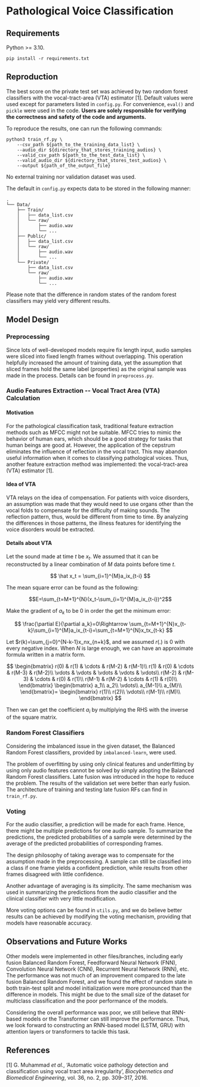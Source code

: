 # Pathological Voice Classification

## Requirements

Python >= 3.10.

```shell
pip install -r requirements.txt
```

## Reproduction

The best score on the private test set was achieved by two random forest classifiers with the vocal-tract-area (VTA) estimator [1]. Default values were used except for parameters listed in `config.py`. For convenience, `eval()` and `pickle` were used in the code. **Users are solely responsible for verifying the correctness and safety of the code and arguments.**

To reproduce the results, one can run the following commands:

```shell
python3 train_rf.py \
    --csv_path ${path_to_the_training_data_list} \
    --audio_dir ${directory_that_stores_training_audios} \
    --valid_csv_path ${path_to_the_test_data_list} \
    --valid_audio_dir ${directory_that_stores_test_audios} \
    --output ${path_of_the_output_file}
```

No external training nor validation dataset was used.

The default in `config.py` expects data to be stored in the following manner:

```shell
.
└── Data/
    ├── Train/
    │   ├── data_list.csv
    │   └── raw/
    │       ├── audio.wav
    │       └── ...
    ├── Public/
    │   ├── data_list.csv
    │   └── raw/
    │       ├── audio.wav
    │       └── ...
    └── Private/
        ├── data_list.csv
        └── raw/
            ├── audio.wav
            └── ...
```

Please note that the difference in random states of the random forest classifiers may yield very different results.

## Model Design

### Preprocessing

Since lots of well-developed models require fix length input, audio samples were sliced into fixed length frames without overlapping. This operation helpfully increased the amount of training data, yet the assumption that sliced frames hold the same label (properties) as the original sample was made in the process. Details can be found in `preprocess.py`.

### Audio Features Extraction -- Vocal Tract Area (VTA) Calculation

#### Motivation

For the pathological classification task, traditional feature extraction methods such as MFCC might not be suitable. MFCC tries to mimic the behavior of human ears, which should be a good strategy for tasks that human beings are good at. However, the application of the cepstrum eliminates the influence of reflection in the vocal tract. This may abandon useful information when it comes to classifying pathological voices. Thus, another feature extraction method was implemented: the vocal-tract-area (VTA) estimator [1].

#### Idea of VTA

VTA relays on the idea of compensation. For patients with voice disorders, an assumption was made that they would need to use organs other than the vocal folds to compensate for the difficulty of making sounds. The reflection pattern, thus, would be different from time to time. By analyzing the differences in those patterns, the illness features for identifying the voice disorders would be extracted.

#### Details about VTA

Let the sound made at time $t$ be $x_t$. We assumed that it can be reconstructed by a linear combination of $M$ data points before time $t$.

$$
\hat x_t = \sum_{i=1}^{M}a_ix_{t-i}
$$

The mean square error can be found as the following:

$$E=\sum_{t=M+1}^{N}(x_t-\sum_{i=1}^{M}a_ix_{t-i})^2$$

Make the gradient of $a_k$ to be $0$ in order the get the minimum error:

$$
\frac{\partial E}{\partial a_k}=0\Rightarrow \sum_{t=M+1}^{N}x_{t-k}\sum_{i=1}^{M}a_ix_{t-i}=\sum_{t=M+1}^{N}x_tx_{t-k}
$$

Let $r(k)=\sum_{j=0}^{N-k-1}x_nx_{n+k}$, and we assumed $r(.)$ is $0$ with every negative index. When $N$ is large enough, we can have an approximate formula written in a matrix form.

$$
\begin{bmatrix}
r(0) & r(1) & \cdots & r(M-2) & r(M-1)\\
r(1) & r(0) & \cdots & r(M-3) & r(M-2)\\
\vdots & \vdots & \vdots & \vdots & \vdots\\
r(M-2) & r(M-3) & \cdots & r(0) & r(1)\\
r(M-1) & r(M-2) & \cdots & r(1) & r(0)\\
\end{bmatrix}
\begin{bmatrix}
a_1\\
a_2\\
\vdots\\
a_{M-1}\\
a_{M}\\
\end{bmatrix}=
\begin{bmatrix}
r(1)\\
r(2)\\
\vdots\\
r(M-1)\\
r(M)\\
\end{bmatrix}
$$

Then we can get the coefficient $a_i$ by multiplying the RHS with the inverse of the square matrix.

### Random Forest Classifiers

Considering the imbalanced issue in the given dataset, the Balanced Random Forest classifiers, provided by `imbalanced-learn`, were used.

The problem of overfitting by using only clinical features and underfitting by using only audio features cannot be solved by simply adopting the Balanced Random Forest classifiers. Late fusion was introduced in the hope to reduce the problem. The results of the validation set were better than early fusion. The architecture of training and testing late fusion RFs can find in `train_rf.py`.

### Voting

For the audio classifier, a prediction will be made for each frame. Hence, there might be multiple predictions for one audio sample. To summarize the predictions, the predicted probabilities of a sample were determined by the average of the predicted probabilities of corresponding frames.

The design philosophy of taking average was to compensate for the assumption made in the preprocessing. A sample can still be classified into a class if one frame yields a confident prediction, while results from other frames disagreed with little confidence.

Another advantage of averaging is its simplicity. The same mechanism was used in summarizing the predictions from the audio classifier and the clinical classifier with very little modification.

More voting options can be found in `utils.py`, and we do believe better results can be achieved by modifying the voting mechanism, providing that models have reasonable accuracy.

## Observations and Future Works

Other models were implemented in other files/branches, including early fusion Balanced Random Forest, Feedforward Neural Network (FNN), Convolution Neural Network (CNN), Recurrent Neural Network (RNN), etc. The performance was not much of an improvement compared to the late fusion Balanced Random Forest, and we found the effect of random state in both train-test split and model initialization were more pronounced than the difference in models. This might be due to the small size of the dataset for multiclass classification and the poor performance of the models.

Considering the overall performance was poor, we still believe that RNN-based models or the Transformer can still improve the performance. Thus, we look forward to constructing an RNN-based model (LSTM, GRU) with attention layers or transformers to tackle this task.

## References

[1] G. Muhammad *et al.*, ‘Automatic voice pathology detection and classification using vocal tract area irregularity’, *Biocybernetics and Biomedical Engineering*, vol. 36, no. 2, pp. 309–317, 2016.
